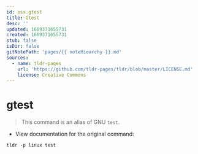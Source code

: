 ```yaml
---
id: osx.gtest
title: Gtest
desc: ''
updated: 1669371655731
created: 1669371655731
stub: false
isDir: false
gitNotePath: 'pages/{{ noteHiearchy }}.md'
sources:
  - name: tldr-pages
    url: 'https://github.com/tldr-pages/tldr/blob/master/LICENSE.md'
    license: Creative Commons
---
```

# gtest

> This command is an alias of GNU `test`.

- View documentation for the original command:

`tldr -p linux test`

